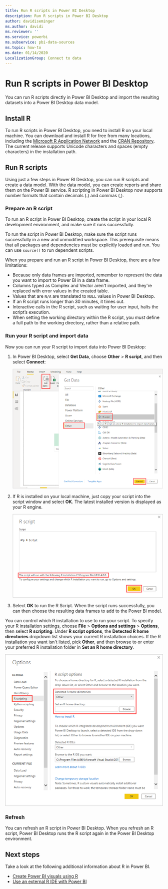 ```yaml
---
title: Run R scripts in Power BI Desktop
description: Run R scripts in Power BI Desktop
author: davidiseminger
ms.author: davidi
ms.reviewer: ''
ms.service: powerbi
ms.subservice: pbi-data-sources
ms.topic: how-to
ms.date: 01/14/2020
LocalizationGroup: Connect to data
---
```

# Run R scripts in Power BI Desktop

You can run R scripts directly in Power BI Desktop and import the resulting datasets into a Power BI Desktop data model.

## Install R

To run R scripts in Power BI Desktop, you need to install R on your local machine. You can download and install R for free from many locations, including the [Microsoft R Application Network](https://mran.revolutionanalytics.com/download/) and the [CRAN Repository](https://cran.r-project.org/bin/windows/base/). The current release supports Unicode characters and spaces (empty characters) in the installation path.

## Run R scripts

Using just a few steps in Power BI Desktop, you can run R scripts and create a data model. With the data model, you can create reports and share them on the Power BI service. R scripting in Power BI Desktop now supports number formats that contain decimals (.) and commas (,).

### Prepare an R script

To run an R script in Power BI Desktop, create the script in your local R development environment, and make sure it runs successfully.

To run the script in Power BI Desktop, make sure the script runs successfully in a new and unmodified workspace. This prerequisite means that all packages and dependencies must be explicitly loaded and run. You can use `source()` to run dependent scripts.

When you prepare and run an R script in Power BI Desktop, there are a few limitations:

* Because only data frames are imported, remember to represent the data you want to import to Power BI in a data frame.
* Columns typed as Complex and Vector aren't imported, and they're replaced with error values in the created table.
* Values that are `N/A` are translated to `NULL` values in Power BI Desktop.
* If an R script runs longer than 30 minutes, it times out.
* Interactive calls in the R script, such as waiting for user input, halts the script’s execution.
* When setting the working directory within the R script, you *must* define a full path to the working directory, rather than a relative path.

### Run your R script and import data

Now you can run your R script to import data into Power BI Desktop:

1. In Power BI Desktop, select **Get Data**, choose **Other** > **R script**, and then select **Connect**:

    ![Connect to R script, Other category, Get Data dialog box, Power BI Desktop](media/desktop-r-scripts/r-scripts-1.png)

2. If R is installed on your local machine, just copy your script into the script window and select **OK**. The latest installed version is displayed as your R engine.

    ![R script dialog box, Power BI Desktop](media/desktop-r-scripts/r-scripts-2.png)

3. Select **OK** to run the R Script. When the script runs successfully, you can then choose the resulting data frames to add to the Power BI model.

You can control which R installation to use to run your script. To specify your R installation settings, choose **File** > **Options and settings** > **Options**, then select **R scripting**. Under **R script options**, the **Detected R home directories** dropdown list shows your current R installation choices. If the R installation you want isn't listed, pick **Other**, and then browse to or enter your preferred R installation folder in **Set an R home directory**.

![R script options, Options dialog box, Power BI Desktop](media/desktop-r-scripts/r-scripts-4.png)

### Refresh

You can refresh an R script in Power BI Desktop. When you refresh an R script, Power BI Desktop runs the R script again in the Power BI Desktop environment.

## Next steps

Take a look at the following additional information about R in Power BI.

* [Create Power BI visuals using R](../create-reports/desktop-r-visuals.md)
* [Use an external R IDE with Power BI](desktop-r-ide.md)

